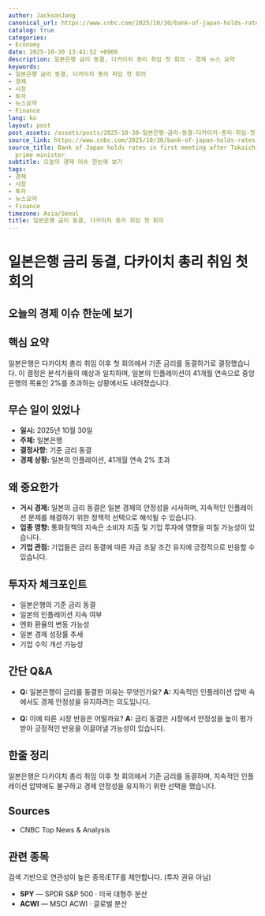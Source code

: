 ```yaml
---
author: JacksonJang
canonical_url: https://www.cnbc.com/2025/10/30/bank-of-japan-holds-rates-in-first-meeting-after-abenomics-proponent-takaichi-took-power.html
catalog: true
categories:
- Economy
date: 2025-10-30 13:41:52 +0900
description: 일본은행 금리 동결, 다카이치 총리 취임 첫 회의 · 경제 뉴스 요약
keywords:
- 일본은행 금리 동결, 다카이치 총리 취임 첫 회의
- 경제
- 시장
- 투자
- 뉴스요약
- Finance
lang: ko
layout: post
post_assets: /assets/posts/2025-10-30-일본은행-금리-동결-다카이치-총리-취임-첫-회의
source_link: https://www.cnbc.com/2025/10/30/bank-of-japan-holds-rates-in-first-meeting-after-abenomics-proponent-takaichi-took-power.html
source_title: Bank of Japan holds rates in first meeting after Takaichi's ascent to
  prime minister
subtitle: 오늘의 경제 이슈 한눈에 보기
tags:
- 경제
- 시장
- 투자
- 뉴스요약
- Finance
timezone: Asia/Seoul
title: 일본은행 금리 동결, 다카이치 총리 취임 첫 회의
---
```


# 일본은행 금리 동결, 다카이치 총리 취임 첫 회의
## 오늘의 경제 이슈 한눈에 보기

## 핵심 요약
일본은행은 다카이치 총리 취임 이후 첫 회의에서 기준 금리를 동결하기로 결정했습니다. 이 결정은 분석가들의 예상과 일치하며, 일본의 인플레이션이 41개월 연속으로 중앙은행의 목표인 2%를 초과하는 상황에서도 내려졌습니다.

## 무슨 일이 있었나
- **일시:** 2025년 10월 30일
- **주체:** 일본은행
- **결정사항:** 기준 금리 동결
- **경제 상황:** 일본의 인플레이션, 41개월 연속 2% 초과

## 왜 중요한가
- **거시 경제:** 일본의 금리 동결은 일본 경제의 안정성을 시사하며, 지속적인 인플레이션 문제를 해결하기 위한 정책적 선택으로 해석될 수 있습니다.
- **업종 영향:** 통화정책의 지속은 소비자 지출 및 기업 투자에 영향을 미칠 가능성이 있습니다.
- **기업 관점:** 기업들은 금리 동결에 따른 자금 조달 조건 유지에 긍정적으로 반응할 수 있습니다.

## 투자자 체크포인트
- 일본은행의 기준 금리 동결
- 일본의 인플레이션 지속 여부
- 엔화 환율의 변동 가능성
- 일본 경제 성장률 추세
- 기업 수익 개선 가능성

## 간단 Q&A
- **Q:** 일본은행이 금리를 동결한 이유는 무엇인가요?
  **A:** 지속적인 인플레이션 압박 속에서도 경제 안정성을 유지하려는 의도입니다.
  
- **Q:** 이에 따른 시장 반응은 어떨까요?
  **A:** 금리 동결은 시장에서 안정성을 높이 평가받아 긍정적인 반응을 이끌어낼 가능성이 있습니다.

## 한줄 정리
일본은행은 다카이치 총리 취임 이후 첫 회의에서 기준 금리를 동결하며, 지속적인 인플레이션 압박에도 불구하고 경제 안정성을 유지하기 위한 선택을 했습니다.

## Sources
- CNBC Top News & Analysis

## 관련 종목
검색 기반으로 연관성이 높은 종목/ETF를 제안합니다. (투자 권유 아님)
- **SPY** — SPDR S&P 500 · 미국 대형주 분산
- **ACWI** — MSCI ACWI · 글로벌 분산